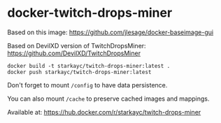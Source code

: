 # docker-twitch-drops-miner

Based on this image: https://github.com/jlesage/docker-baseimage-gui

Based on DevilXD version of TwitchDropsMiner: https://github.com/DevilXD/TwitchDropsMiner

```
docker build -t starkayc/twitch-drops-miner:latest .
docker push starkayc/twitch-drops-miner:latest
```

Don't forget to mount `/config` to have data persistence.

You can also mount `/cache` to preserve cached images and mappings.

Available at: https://hub.docker.com/r/starkayc/twitch-drops-miner

